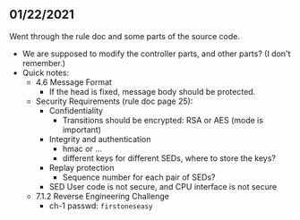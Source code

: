 ## 01/22/2021

Went through the rule doc and some parts of the source code.
- We are supposed to modify the controller parts, and other parts? (I don't remember.)
- Quick notes:
  - 4.6 Message Format
    - If the head is fixed, message body should be protected.
  - Security Requirements (rule doc page 25):
    - Confidentiality
      - Transitions should be encrypted: RSA or AES (mode is important)
    - Integrity and authentication
      - hmac or ...
      - different keys for different SEDs, where to store the keys?
    - Replay protection
      - Sequence number for each pair of SEDs? 
    - SED User code is not secure, and CPU interface is not secure
  - 7.1.2 Reverse Engineering Challenge
    - ch-1 passwd: `firstoneseasy`

